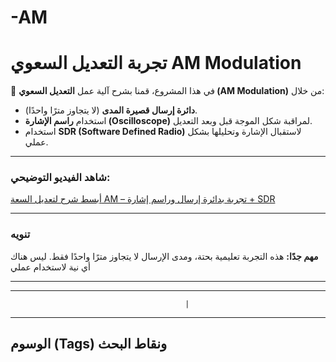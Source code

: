 # -AM
# تجربة التعديل السعوي AM Modulation

📡 في هذا المشروع، قمنا بشرح آلية عمل **التعديل السعوي (AM Modulation)** من خلال:
- **دائرة إرسال قصيرة المدى** (لا يتجاوز مترًا واحدًا).
- استخدام **راسم الإشارة (Oscilloscope)** لمراقبة شكل الموجة قبل وبعد التعديل.
- استخدام **SDR (Software Defined Radio)** لاستقبال الإشارة وتحليلها بشكل عملي.

---

###  شاهد الفيديو التوضيحي:
[أبسط شرح لتعديل السعة AM – تجربة بدائرة إرسال وراسم إشارة + SDR](https://youtu.be/BaWWIyg0W8c?si=KAsJ7NhNZzPsdU4l)

---

###  تنويه
**مهم جدًا:** هذه التجربة تعليمية بحتة، ومدى الإرسال لا يتجاوز مترًا واحدًا فقط. ليس هناك أي نية لاستخدام عملي 

---




---

                                           |
---

##  الوسوم (Tags) ونقاط البحث
